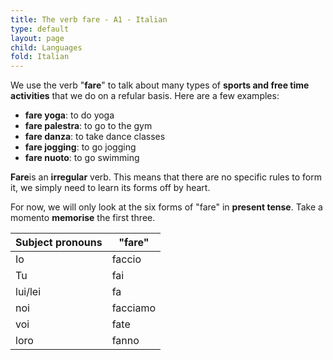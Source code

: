```yaml
---
title: The verb fare - A1 - Italian
type: default
layout: page
child: Languages
fold: Italian
---
```


We use the verb "**fare**" to talk about many types of **sports and free time
activities** that we do on a refular basis. Here are a few examples:

- **fare yoga**: to do yoga
- **fare palestra**: to go to the gym
- **fare danza**: to take dance classes
- **fare jogging**: to go jogging
- **fare nuoto**: to go swimming

**Fare**is an **irregular** verb. This means that there are no specific rules to
form it, we simply need to learn its forms off by heart.

For now, we will only look at the six forms of "fare" in **present tense**.
Take a momento **memorise** the first three.

| Subject pronouns | "fare" |
| ---------------- | ------ |
| Io               | faccio |
| Tu               | fai    |
| lui/lei          | fa     |
| noi              | facciamo |
| voi              | fate |
| loro             | fanno |
